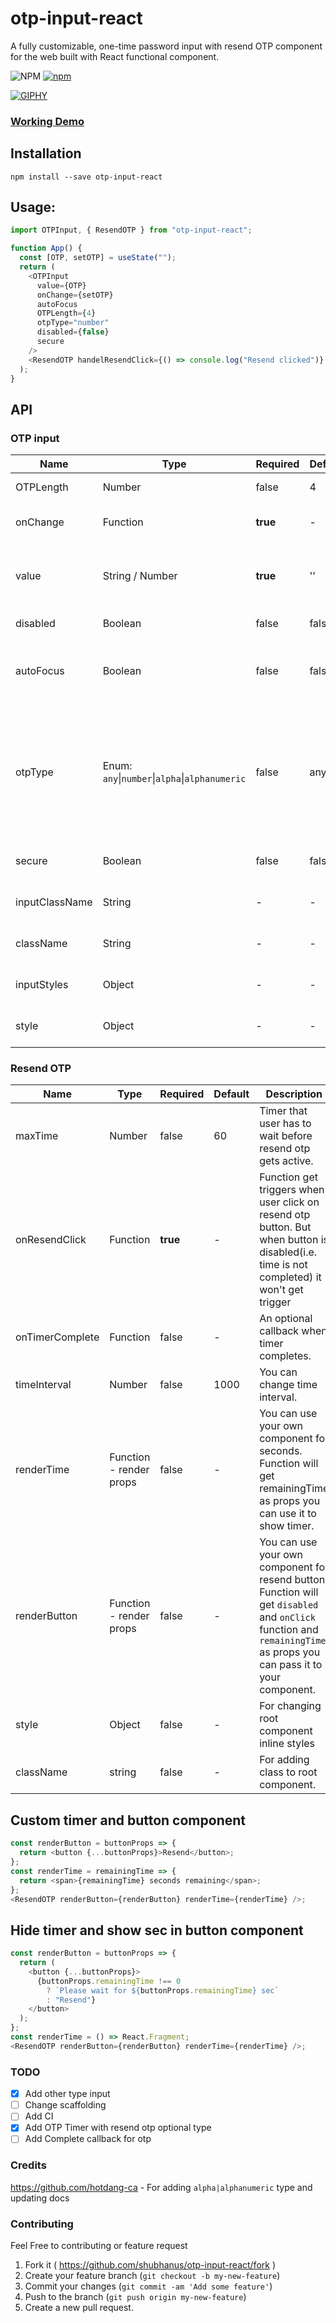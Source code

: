 # otp-input-react

A fully customizable, one-time password input with resend OTP component for the web built with React functional component.

![NPM](https://img.shields.io/npm/l/otp-input-react?style=flat-square)
[![npm](https://img.shields.io/npm/v/otp-input-react?style=flat-square)](https://badge.fury.io/js/otp-input-react)

[![GIPHY](https://media.giphy.com/media/kbbmyfMT282BIPe8Yq/giphy.gif)](https://shubhanus.github.io/otp-input-react/)

### [Working Demo](https://shubhanus.github.io/otp-input-react/)

## Installation

```
npm install --save otp-input-react
```

## Usage:

```javascript
import OTPInput, { ResendOTP } from "otp-input-react";

function App() {
  const [OTP, setOTP] = useState("");
  return (
    <OTPInput
      value={OTP}
      onChange={setOTP}
      autoFocus
      OTPLength={4}
      otpType="number"
      disabled={false}
      secure
    />
    <ResendOTP handelResendClick={() => console.log("Resend clicked")} />
  );
}
```

## API

### OTP input

| Name           | Type                                           | Required | Default | Description                                                                                                                  | Status  |
| -------------- | ---------------------------------------------- | -------- | ------- | ---------------------------------------------------------------------------------------------------------------------------- | ------- |
| OTPLength      | Number                                         | false    | 4       | Number of input boxes.                                                                                                       | Working |
| onChange       | Function                                       | **true** | -       | Returns OTP code typed in inputs.                                                                                            | Working |
| value          | String / Number                                | **true** | ''      | The value of the otp passed into the component.                                                                              | Working |
| disabled       | Boolean                                        | false    | false   | Disables all the inputs.                                                                                                     | Working |
| autoFocus      | Boolean                                        | false    | false   | Auto focuses input on initial page load.                                                                                     | Working |
| otpType        | Enum: `any`\|`number`\|`alpha`\|`alphanumeric` | false    | any     | `any` - allows any value. `number` - allow only numbers. `alpha` - allows only `a-zA-Z`. `alphanumeric` - allows `0-9a-zA-z` | Working |
| secure         | Boolean                                        | false    | false   | Change input type to password.                                                                                               | Working |
| inputClassName | String                                         | -        | -       | Class for root element.                                                                                                      | Working |
| className      | String                                         | -        | -       | Class for root element.                                                                                                      | Working |
| inputStyles    | Object                                         | -        | -       | Styles for input element.                                                                                                    | Working |
| style          | Object                                         | -        | -       | Styles for root element.                                                                                                     | Working |

### Resend OTP

| Name            | Type                    | Required | Default | Description                                                                                                                                                           | Status  |
| --------------- | ----------------------- | -------- | ------- | --------------------------------------------------------------------------------------------------------------------------------------------------------------------- | ------- |
| maxTime         | Number                  | false    | 60      | Timer that user has to wait before resend otp gets active.                                                                                                            | Working |
| onResendClick   | Function                | **true** | -       | Function get triggers when user click on resend otp button. But when button is disabled(i.e. time is not completed) it won't get trigger                              | Working |
| onTimerComplete | Function                | false    | -       | An optional callback when timer completes.                                                                                                                            | Working |
| timeInterval    | Number                  | false    | 1000    | You can change time interval.                                                                                                                                         | Working |
| renderTime      | Function - render props | false    | -       | You can use your own component for seconds. Function will get remainingTime as props you can use it to show timer.                                                    | Working |
| renderButton    | Function - render props | false    | -       | You can use your own component for resend button. Function will get `disabled` and `onClick` function and `remainingTime` as props you can pass it to your component. | Working |
| style           | Object                  | false    | -       | For changing root component inline styles                                                                                                                             | Working |
| className       | string                  | false    | -       | For adding class to root component.                                                                                                                                   | Working |

## Custom timer and button component

```javascript
const renderButton = buttonProps => {
  return <button {...buttonProps}>Resend</button>;
};
const renderTime = remainingTime => {
  return <span>{remainingTime} seconds remaining</span>;
};
<ResendOTP renderButton={renderButton} renderTime={renderTime} />;
```

## Hide timer and show sec in button component

```javascript
const renderButton = buttonProps => {
  return (
    <button {...buttonProps}>
      {buttonProps.remainingTime !== 0
        ? `Please wait for ${buttonProps.remainingTime} sec`
        : "Resend"}
    </button>
  );
};
const renderTime = () => React.Fragment;
<ResendOTP renderButton={renderButton} renderTime={renderTime} />;
```

### TODO

- [x] Add other type input
- [ ] Change scaffolding
- [ ] Add CI
- [x] Add OTP Timer with resend otp optional type
- [ ] Add Complete callback for otp

### Credits

https://github.com/hotdang-ca - For adding `alpha|alphanumeric` type and updating docs

### Contributing

Feel Free to contributing or feature request

1. Fork it ( https://github.com/shubhanus/otp-input-react/fork )
2. Create your feature branch (`git checkout -b my-new-feature`)
3. Commit your changes (`git commit -am 'Add some feature'`)
4. Push to the branch (`git push origin my-new-feature`)
5. Create a new pull request.
